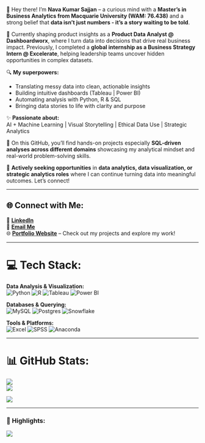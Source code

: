 👋 Hey there! I’m **Nava Kumar Sajjan** – a curious mind with a **Master’s in Business Analytics from Macquarie University (WAM: 76.438)** and a strong belief that **data isn’t just numbers - it’s a story waiting to be told**.

💼 Currently shaping product insights as a **Product Data Analyst @ Dashboardworx**, where I turn data into decisions that drive real business impact. Previously, I completed a **global internship as a Business Strategy Intern @ Excelerate**, helping leadership teams uncover hidden opportunities in complex datasets.

🔍 **My superpowers:**
- Translating messy data into clean, actionable insights  
- Building intuitive dashboards (Tableau | Power BI)  
- Automating analysis with Python, R & SQL  
- Bringing data stories to life with clarity and purpose  

✨ **Passionate about:**  
AI + Machine Learning | Visual Storytelling | Ethical Data Use | Strategic Analytics

📁 On this GitHub, you’ll find hands-on projects especially **SQL-driven analyses across different domains** showcasing my analytical mindset and real-world problem-solving skills.

🚀 **Actively seeking opportunities** in **data analytics, data visualization, or strategic analytics roles** where I can continue turning data into meaningful outcomes. Let’s connect!

---

## 🌐 Connect with Me:
🔗 [**LinkedIn**](https://linkedin.com/in/navakumarsajjan)  
📧 [**Email Me**](mailto:navakumarsajjan@gmail.com)  
🌐 [**Portfolio Website**](https://www.datascienceportfol.io/navakumarsajjan) – Check out my projects and explore my work!


---

# 💻 Tech Stack:
**Data Analysis & Visualization:**  
![Python](https://img.shields.io/badge/python-3670A0?style=for-the-badge&logo=python&logoColor=ffdd54) 
![R](https://img.shields.io/badge/r-%23276DC3.svg?style=for-the-badge&logo=r&logoColor=white) 
![Tableau](https://img.shields.io/badge/Tableau-E97627?style=for-the-badge&logo=Tableau&logoColor=white) 
![Power BI](https://img.shields.io/badge/Power_BI-F2C811?style=for-the-badge&logo=powerbi&logoColor=black)

**Databases & Querying:**  
![MySQL](https://img.shields.io/badge/mysql-4479A1.svg?style=for-the-badge&logo=mysql&logoColor=white) 
![Postgres](https://img.shields.io/badge/postgres-%23316192.svg?style=for-the-badge&logo=postgresql&logoColor=white) 
![Snowflake](https://img.shields.io/badge/snowflake-%2329B5E8.svg?style=for-the-badge&logo=snowflake&logoColor=white)

**Tools & Platforms:**  
![Excel](https://img.shields.io/badge/Microsoft_Excel-217346?style=for-the-badge&logo=microsoft-excel&logoColor=white) 
![SPSS](https://img.shields.io/badge/SPSS-%2300569C?style=for-the-badge&logo=spss&logoColor=white) 
![Anaconda](https://img.shields.io/badge/Anaconda-%2344A833.svg?style=for-the-badge&logo=anaconda&logoColor=white)

---

# 📊 GitHub Stats:
![](https://github-readme-stats.vercel.app/api?username=sajjansaju&theme=tokyonight&hide_border=false&include_all_commits=true&count_private=true)  
![](https://github-readme-streak-stats.herokuapp.com/?user=sajjansaju&theme=tokyonight&hide_border=false)  

![](https://komarev.com/ghpvc/?username=sajjansaju&color=blue&style=flat-square)

---


### 🌟 Highlights:

![](https://github-contributor-stats.vercel.app/api?username=sajjansaju&limit=5&theme=algolia&combine_all_yearly_contributions=true&timestamp=1)






